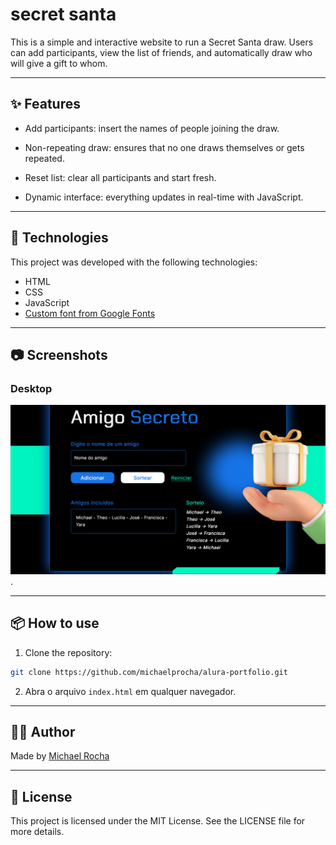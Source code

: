 # secret santa

This is a simple and interactive website to run a Secret Santa draw.
Users can add participants, view the list of friends, and automatically draw who will give a gift to whom.

---

## ✨ Features
- Add participants: insert the names of people joining the draw.

- Non-repeating draw: ensures that no one draws themselves or gets repeated.

- Reset list: clear all participants and start fresh.

- Dynamic interface: everything updates in real-time with JavaScript.

---

## 🚀 Technologies

This project was developed with the following technologies:

- HTML
- CSS 
- JavaScript
- [Custom font from Google Fonts](https://fonts.google.com/) 

---

## 📷 Screenshots

### Desktop
![screenshot-desktop](/assets/index.png).

---

## 📦 How to use

1. Clone the repository:
```bash
git clone https://github.com/michaelprocha/alura-portfolio.git
```
2. Abra o arquivo `index.html` em qualquer navegador.

---

## 👨‍💻 Author

Made by [Michael Rocha](https://github.com/michaelprocha)

---

## 📄 License

This project is licensed under the MIT License. See the LICENSE file for more details.